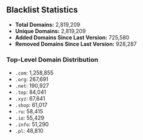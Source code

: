 ## Blacklist Statistics

- **Total Domains:** 2,819,209
- **Unique Domains:** 2,819,209
- **Added Domains Since Last Version:** 725,580
- **Removed Domains Since Last Version:** 928,287

### Top-Level Domain Distribution

-  `.com`: 1,258,855
-  `.org`: 267,691
-  `.net`: 190,927
-  `.top`: 84,041
-  `.xyz`: 67,641
-  `.shop`: 61,017
-  `.ru`: 58,415
-  `.io`: 55,429
-  `.info`: 51,290
-  `.pl`: 48,810
